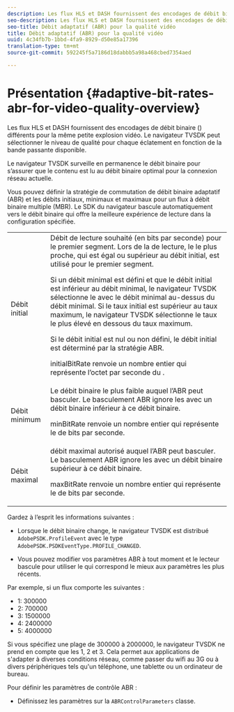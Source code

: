 ```yaml
---
description: Les flux HLS et DASH fournissent des encodages de débit binaire () différents pour la même petite explosion vidéo. Le navigateur TVSDK peut sélectionner le niveau de qualité pour chaque éclatement en fonction de la bande passante disponible.
seo-description: Les flux HLS et DASH fournissent des encodages de débit binaire () différents pour la même petite explosion vidéo. Le navigateur TVSDK peut sélectionner le niveau de qualité pour chaque éclatement en fonction de la bande passante disponible.
seo-title: Débit adaptatif (ABR) pour la qualité vidéo
title: Débit adaptatif (ABR) pour la qualité vidéo
uuid: 4c34fb7b-1bbd-4fa9-8929-d50e85a17396
translation-type: tm+mt
source-git-commit: 592245f5a7186d18dabbb5a98a468cbed7354aed

---
```



# Présentation {#adaptive-bit-rates-abr-for-video-quality-overview}

Les flux HLS et DASH fournissent des encodages de débit binaire () différents pour la même petite explosion vidéo. Le navigateur TVSDK peut sélectionner le niveau de qualité pour chaque éclatement en fonction de la bande passante disponible.

Le navigateur TVSDK surveille en permanence le débit binaire pour s’assurer que le contenu est lu au débit binaire optimal pour la connexion réseau actuelle.

Vous pouvez définir la stratégie de commutation de débit binaire adaptatif (ABR) et les débits initiaux, minimaux et maximaux pour un flux à débit binaire multiple (MBR). Le SDK du navigateur bascule automatiquement vers le débit binaire qui offre la meilleure expérience de lecture dans la configuration spécifiée.

<table id="table_AF838E082235406AA359BF1C1A77F85F"> 
 <tbody> 
  <tr> 
   <td colname="col01"> Débit initial </td> 
   <td colname="col2">Débit de lecture souhaité (en bits par seconde) pour le premier segment. Lors de la  de lecture, le  le plus proche, qui est égal ou supérieur au débit initial, est utilisé pour le premier segment. <p> Si un débit minimal est défini et que le débit initial est inférieur au débit minimal, le navigateur TVSDK sélectionne le  avec le débit minimal au-dessus du débit minimal. Si le taux initial est supérieur au taux maximum, le navigateur TVSDK sélectionne le taux le plus élevé en dessous du taux maximum. </p> <p>Si le débit initial est nul ou non défini, le débit initial est déterminé par la stratégie ABR. </p> <p><span class="codeph"> initialBitRate</span> renvoie un nombre entier qui représente l’octet par seconde du . </p> </td> 
  </tr> 
  <tr> 
   <td colname="col01"> Débit minimum </td> 
   <td colname="col2">Le débit binaire le plus faible auquel l’ABR peut basculer. Le basculement ABR ignore les  avec un débit binaire inférieur à ce débit binaire. <p><span class="codeph"> minBitRate</span> renvoie un nombre entier qui représente le  de bits par seconde. </p> </td> 
  </tr> 
  <tr> 
   <td colname="col01"> Débit maximal </td> 
   <td colname="col2">débit maximal autorisé auquel l’ABR peut basculer. Le basculement ABR ignore les  avec un débit binaire supérieur à ce débit binaire. <p><span class="codeph"> maxBitRate</span> renvoie un nombre entier qui représente le  de bits par seconde. </p> </td> 
  </tr> 
 </tbody> 
</table>

Gardez à l’esprit les informations suivantes :

* Lorsque le débit binaire change, le navigateur TVSDK est distribué `AdobePSDK.ProfileEvent` avec le type `AdobePSDK.PSDKEventType.PROFILE_CHANGED`.

* Vous pouvez modifier vos paramètres ABR à tout moment et le lecteur bascule pour utiliser le qui correspond le mieux aux paramètres les plus récents.

Par exemple, si un flux comporte les  suivantes :

* 1: 300000
* 2: 700000
* 3: 1500000
* 4: 2400000
* 5: 4000000

Si vous spécifiez une plage de 300000 à 2000000, le navigateur TVSDK ne prend en compte que les 1, 2 et 3. Cela permet aux applications de s&#39;adapter à diverses conditions réseau, comme passer du wifi au 3G ou à divers périphériques tels qu&#39;un téléphone, une tablette ou un ordinateur de bureau.

Pour définir les paramètres de contrôle ABR :

* Définissez les paramètres sur la `ABRControlParameters` classe.

